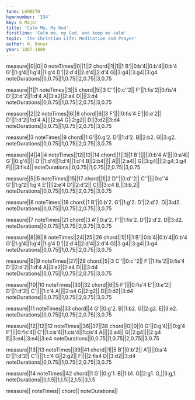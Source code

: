 ```yaml
---
tune: LAMBETH
hymnnumber: '334'
key: G Major
title: 'Calm Me, My God'
firstline: 'Calm me, my God, and keep me calm'
topic: 'The Christian Life: Meditation and Prayer'
author: H. Bonar
year: 1807-1889
---
```

measure||0||0||0
noteTimes||0||1||2
chord||1||1||1
B'||0:b'4||0:b'4||0:b'4
G'||1:g'4||1:g'4||1:g'4
D'||2:d'4||2:d'4||2:d'4
G||3:g4||3:g4||3:g4
noteDurations||0,0.75||1,0.75||2,0.75||3,0.75

measure||1||1
noteTimes||3||5
chord||5||3
C''||0:c''2||
F'||1:fis'2||0:fis'4
D'||2:d'2||1:d'4
A||3:a2||2:a4
D||||3:d4
noteDurations||0,0.75||1,0.75||2,0.75||3,0.75

measure||2||2
noteTimes||6||8
chord||6||3
F'||||0:fis'4
E'||0:e'2||
D'||1:d'2||1:d'4
A||||2:a4
G||2:g2||
D||3:d2||3:d4
noteDurations||0,0.75||1,0.75||2,0.75||3,0.75

measure||3
noteTimes||9
chord||1
G'||0:g'2.
D'||1:d'2.
B||2:b2.
G||3:g2.
noteDurations||0,0.75||1,0.75||2,0.75||3,0.75

measure||4||4||4
noteTimes||12||13||14
chord||1||3||1
B'||||||0:b'4
A'||||0:a'4||
G'||0:g'4||||
D'||1:d'4||1:d'4||1:d'4
B||2:b4||||
A||||2:a4||
G||3:g4||||2:g4;3:g4
F||||3:fis4||
noteDurations||0,0.75||1,0.75||2,0.75||3,0.75

measure||5||5
noteTimes||15||17
chord||1||2
D''||0:d''2||
C''||||0:c''4
G'||1:g'2||1:g'4
E'||||2:e'4
D'||2:d'2||
C||||3:c4
B,||3:b,2||
noteDurations||0,0.75||1,0.75||2,0.75||3,0.75

measure||6
noteTimes||18
chord||1
B'||0:b'2.
G'||1:g'2.
D'||2:d'2.
D||3:d2.
noteDurations||0,0.75||1,0.75||2,0.75||3,0.75

measure||7
noteTimes||21
chord||3
A'||0:a'2.
F'||1:fis'2.
D'||2:d'2.
D||3:d2.
noteDurations||0,0.75||1,0.75||2,0.75||3,0.75

measure||8||8||8
noteTimes||24||25||26
chord||1||1||1
B'||0:b'4||0:b'4||0:b'4
G'||1:g'4||1:g'4||1:g'4
D'||2:d'4||2:d'4||2:d'4
G||3:g4||3:g4||3:g4
noteDurations||0,0.75||1,0.75||2,0.75||3,0.75

measure||9||9
noteTimes||27||29
chord||5||3
C''||0:c''2||
F'||1:fis'2||0:fis'4
D'||2:d'2||1:d'4
A||3:a2||2:a4
D||||3:d4
noteDurations||0,0.75||1,0.75||2,0.75||3,0.75

measure||10||10
noteTimes||30||32
chord||6||5
F'||||0:fis'4
E'||0:e'2||
D'||1:d'2||
C'||||1:c'4
A||||2:a4
G||2:g2||
D||3:d2||3:d4
noteDurations||0,0.75||1,0.75||2,0.75||3,0.75

measure||11
noteTimes||33
chord||4
G'||0:g'2.
B||1:b2.
G||2:g2.
E||3:e2.
noteDurations||0,0.75||1,0.75||2,0.75||3,0.75

measure||12||12||12
noteTimes||36||37||38
chord||0||0||0
G'||0:g'4||||0:g'4
F'||||0:fis'4||
C'||1:cis'4||1:cis'4||1:cis'4
A||||2:a4||
G||2:g4||||2:g4
E||3:e4||3:e4||3:e4
noteDurations||0,0.75||1,0.75||2,0.75||3,0.75

measure||13||13
noteTimes||39||41
chord||1||5
B'||0:b'2||
A'||||0:a'4
D'||1:d'2||
C'||||1:c'4
G||2:g2||
F||||2:fis4
D||3:d2||3:d4
noteDurations||0,0.75||1,0.75||2,0.75||3,0.75

measure||14
noteTimes||42
chord||1
G'||0:g'1.
B||1:b1.
G||2:g1.
G,||3:g,1.
noteDurations||0,1.5||1,1.5||2,1.5||3,1.5

measure||
noteTimes||
chord||
noteDurations||

